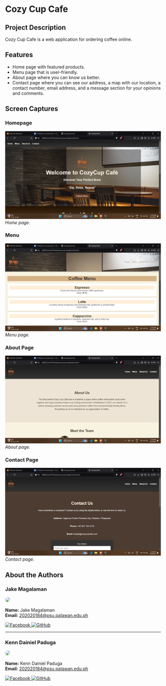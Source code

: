 # Cozy Cup Cafe

## Project Description

Cozy Cup Cafe is a web application for ordering coffee online.

## Features

- Home page with featured products.
- Menu page that is user-friendly.
- About page where you can know us better.
- Contact page where you can see our address, a map with our location, a contact number, email address, and a message section for your opinions and comments.

## Screen Captures

### Homepage
![Homepage](img/home.png)  
_Home page._

### Menu
![Menu](img/menu.png)  
_Menu page._

### About Page
![Order Form](img/about.png)  
_About page._

### Contact Page
![Confirmation](img/contact.png)  
_Contact page._

## About the Authors

### Jake Magalaman
<img src="https://github.com/jekmagalaman.png" width="150" style="border-radius: 50%;">

**Name:** Jake Magalaman  
**Email:** 202020184@psu.palawan.edu.ph  

<a href="https://www.facebook.com/jake.magalaman">
  <img src="https://github.com/gauravghongde/social-icons/blob/master/PNG/Color/Facebook.png?raw=true" alt="Facebook" width="24">
</a>
<a href="https://github.com/jekmagalaman">
  <img src="https://github.com/gauravghongde/social-icons/blob/master/PNG/Color/Github.png?raw=true" alt="GitHub" width="24">
</a>

---

### Kenn Dainiel Paduga
<img src="https://github.com/KDNLP.png" width="150" style="border-radius: 50%;">

**Name:** Kenn Dainiel Paduga  
**Email:** 202020184@psu.palawan.edu.ph  

<a href="https://www.facebook.com/kenn.dainiel.paduga">
  <img src="https://github.com/gauravghongde/social-icons/blob/master/PNG/Color/Facebook.png?raw=true" alt="Facebook" width="24">
</a>
<a href="https://github.com/KDNLP">
  <img src="https://github.com/gauravghongde/social-icons/blob/master/PNG/Color/Github.png?raw=true" alt="GitHub" width="24">
</a>
